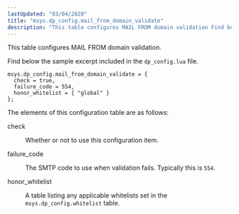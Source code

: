 ```yaml
---
lastUpdated: "03/04/2020"
title: "msys.dp_config.mail_from_domain_validate"
description: "This table configures MAIL FROM domain validation Find below the sample excerpt included in the dp config lua file The elements of this configuration table are as follows check Whether or not to use this configuration item failure code The SMTP code to use when validation fails Typically this is..."
---
```


This table configures MAIL FROM domain validation.

Find below the sample excerpt included in the `dp_config.lua` file.

```
msys.dp_config.mail_from_domain_validate = {
  check = true,
  failure_code = 554,
  honor_whitelist = { "global" }
};
```

The elements of this configuration table are as follows:

<dl class="variablelist">

<dt>check</dt>

<dd>

Whether or not to use this configuration item.

</dd>

<dt>failure_code</dt>

<dd>

The SMTP code to use when validation fails. Typically this is `554`.

</dd>

<dt>honor_whitelist</dt>

<dd>

A table listing any applicable whitelists set in the `msys.dp_config.whitelist` table.

</dd>

</dl>
